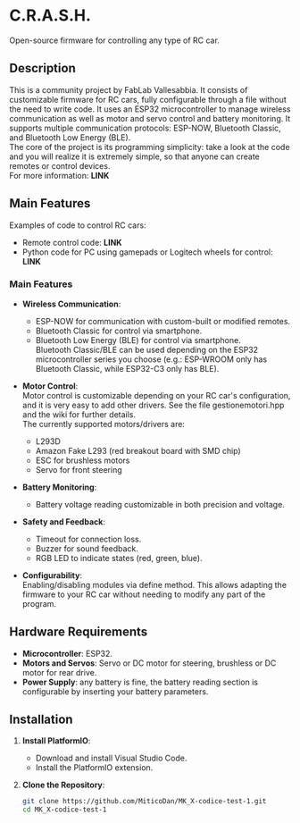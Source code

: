 # C.R.A.S.H.

Open-source firmware for controlling any type of RC car.

## Description

This is a community project by FabLab Vallesabbia. It consists of customizable firmware for RC cars, fully configurable through a file without the need to write code. It uses an ESP32 microcontroller to manage wireless communication as well as motor and servo control and battery monitoring. It supports multiple communication protocols: ESP-NOW, Bluetooth Classic, and Bluetooth Low Energy (BLE).  
The core of the project is its programming simplicity: take a look at the code and you will realize it is extremely simple, so that anyone can create remotes or control devices.  
For more information: **LINK**

## Main Features

Examples of code to control RC cars:
- Remote control code: **LINK**
- Python code for PC using gamepads or Logitech wheels for control: **LINK**

### Main Features

- **Wireless Communication**:
  - ESP-NOW for communication with custom-built or modified remotes.
  - Bluetooth Classic for control via smartphone.
  - Bluetooth Low Energy (BLE) for control via smartphone.  
  Bluetooth Classic/BLE can be used depending on the ESP32 microcontroller series you choose (e.g.: ESP-WROOM only has Bluetooth Classic, while ESP32-C3 only has BLE).

- **Motor Control**:  
  Motor control is customizable depending on your RC car's configuration, and it is very easy to add other drivers. See the file gestionemotori.hpp and the wiki for further details.  
  The currently supported motors/drivers are:
  - L293D
  - Amazon Fake L293 (red breakout board with SMD chip)
  - ESC for brushless motors
  - Servo for front steering

- **Battery Monitoring**:
  - Battery voltage reading customizable in both precision and voltage.

- **Safety and Feedback**:
  - Timeout for connection loss.
  - Buzzer for sound feedback.
  - RGB LED to indicate states (red, green, blue).

- **Configurability**:  
  Enabling/disabling modules via define method. This allows adapting the firmware to your RC car without needing to modify any part of the program.

## Hardware Requirements

- **Microcontroller**: ESP32.
- **Motors and Servos**: Servo or DC motor for steering, brushless or DC motor for rear drive.
- **Power Supply**: any battery is fine, the battery reading section is configurable by inserting your battery parameters.

## Installation

1. **Install PlatformIO**:
   - Download and install Visual Studio Code.
   - Install the PlatformIO extension.

2. **Clone the Repository**:
   ```bash
   git clone https://github.com/MiticoDan/MK_X-codice-test-1.git
   cd MK_X-codice-test-1

